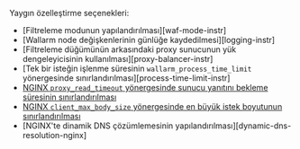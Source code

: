 Yaygın özelleştirme seçenekleri:

* [Filtreleme modunun yapılandırılması][waf-mode-instr]
* [Wallarm node değişkenlerinin günlüğe kaydedilmesi][logging-instr]
* [Filtreleme düğümünün arkasındaki proxy sunucunun yük dengeleyicisinin kullanılması][proxy-balancer-instr]
* [Tek bir isteğin işlenme süresinin `wallarm_process_time_limit` yönergesinde sınırlandırılması][process-time-limit-instr]
* [NGINX `proxy_read_timeout` yönergesinde sunucu yanıtını bekleme süresinin sınırlandırılması](https://nginx.org/en/docs/http/ngx_http_proxy_module.html#proxy_read_timeout)
* [NGINX `client_max_body_size` yönergesinde en büyük istek boyutunun sınırlandırılması](https://nginx.org/en/docs/http/ngx_http_core_module.html#client_max_body_size)
* [NGINX'te dinamik DNS çözümlemesinin yapılandırılması][dynamic-dns-resolution-nginx]